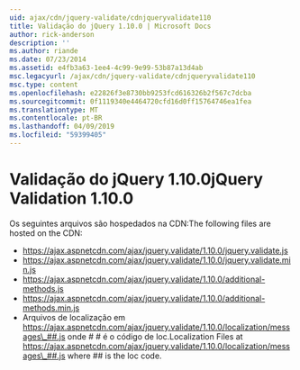 ```yaml
---
uid: ajax/cdn/jquery-validate/cdnjqueryvalidate110
title: Validação do jQuery 1.10.0 | Microsoft Docs
author: rick-anderson
description: ''
ms.author: riande
ms.date: 07/23/2014
ms.assetid: e4fb3a63-1ee4-4c99-9e99-53b87a13d4ab
msc.legacyurl: /ajax/cdn/jquery-validate/cdnjqueryvalidate110
msc.type: content
ms.openlocfilehash: e22826f3e8730bb9253fcd616326b2f567c7dcba
ms.sourcegitcommit: 0f1119340e4464720cfd16d0ff15764746ea1fea
ms.translationtype: MT
ms.contentlocale: pt-BR
ms.lasthandoff: 04/09/2019
ms.locfileid: "59399405"
---
```

# <a name="jquery-validation-1100"></a><span data-ttu-id="f27d3-102">Validação do jQuery 1.10.0</span><span class="sxs-lookup"><span data-stu-id="f27d3-102">jQuery Validation 1.10.0</span></span>

<span data-ttu-id="f27d3-103">Os seguintes arquivos são hospedados na CDN:</span><span class="sxs-lookup"><span data-stu-id="f27d3-103">The following files are hosted on the CDN:</span></span>

- https://ajax.aspnetcdn.com/ajax/jquery.validate/1.10.0/jquery.validate.js
- https://ajax.aspnetcdn.com/ajax/jquery.validate/1.10.0/jquery.validate.min.js
- https://ajax.aspnetcdn.com/ajax/jquery.validate/1.10.0/additional-methods.js
- https://ajax.aspnetcdn.com/ajax/jquery.validate/1.10.0/additional-methods.min.js
- <span data-ttu-id="f27d3-104">Arquivos de localização em https://ajax.aspnetcdn.com/ajax/jquery.validate/1.10.0/localization/messages\_##.js onde # # é o código de loc.</span><span class="sxs-lookup"><span data-stu-id="f27d3-104">Localization Files at https://ajax.aspnetcdn.com/ajax/jquery.validate/1.10.0/localization/messages\_##.js where ## is the loc code.</span></span>
